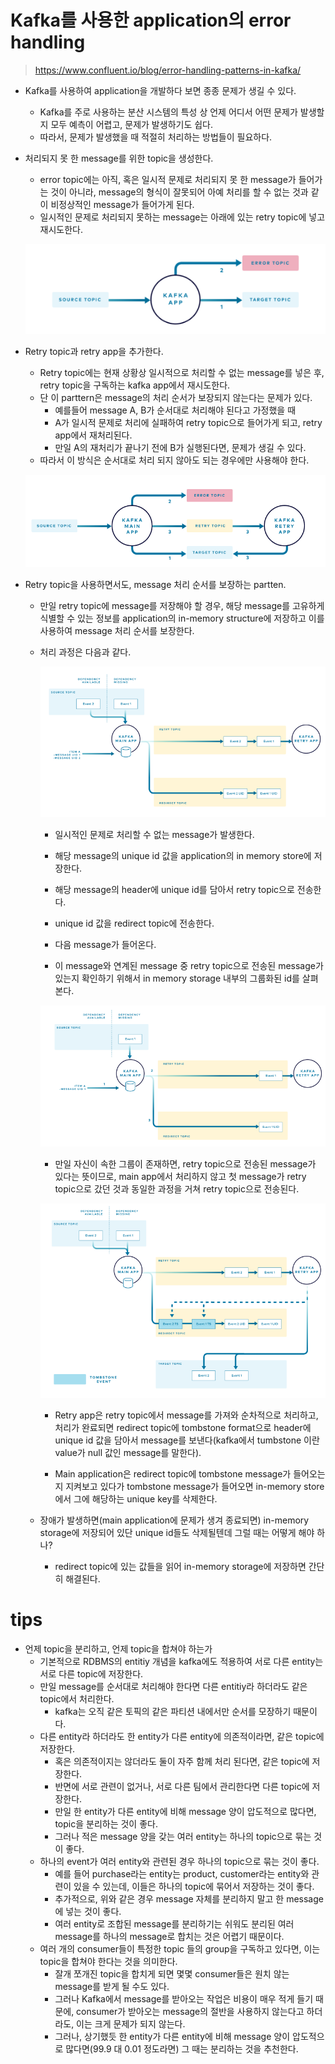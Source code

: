 # Kafka를 사용한 application의 error handling

> https://www.confluent.io/blog/error-handling-patterns-in-kafka/

- Kafka를 사용하여 application을 개발하다 보면 종종 문제가 생길 수 있다.
  - Kafka를 주로 사용하는 분산 시스템의 특성 상 언제 어디서 어떤 문제가 발생할지 모두 예측이 어렵고, 문제가 발생하기도 쉽다.
  - 따라서, 문제가 발생했을 때 적절히 처리하는 방법들이 필요하다.



- 처리되지 못 한 message를 위한 topic을 생성한다.

  - error topic에는 아직, 혹은 일시적 문제로 처리되지 못 한 message가 들어가는 것이 아니라, message의 형식이 잘못되어 아예 처리를 할 수 없는 것과 같이 비정상적인 message가 들어가게 된다.
  - 일시적인 문제로 처리되지 못하는 message는 아래에 있는 retry topic에 넣고 재시도한다.

  ![image1](kafka_part4.assets/image1.png)



- Retry topic과 retry app을 추가한다.

  - Retry topic에는 현재 상황상 일시적으로 처리할 수 없는 message를 넣은 후, retry topic을 구독하는 kafka app에서 재시도한다.
  - 단 이 parttern은 message의 처리 순서가 보장되지 않는다는 문제가 있다.
    - 예를들어 message A, B가 순서대로 처리해야 된다고 가정했을 때
    - A가 일시적 문제로 처리에 실패하여 retry topic으로 들어가게 되고, retry app에서 재처리된다.
    - 만일 A의 재처리가 끝나기 전에 B가 실행된다면, 문제가 생길 수 있다.
  - 따라서 이 방식은 순서대로 처리 되지 않아도 되는 경우에만 사용해야 한다.

  ![image2](kafka_part4.assets/image2.png)



- Retry topic을 사용하면서도, message 처리 순서를 보장하는 partten.

  - 만일 retry topic에 message를 저장해야 할 경우, 해당 message를 고유하게 식별할 수 있는 정보를 application의 in-memory structure에 저장하고 이를 사용하여 message 처리 순서를 보장한다.

  - 처리 과정은 다음과 같다.

    ![image3](kafka_part4.assets/image3.png)

    - 일시적인 문제로 처리할 수 없는 message가 발생한다.

    - 해당 message의 unique id 값을 application의  in memory store에 저장한다.
    - 해당 message의 header에 unique id를 담아서 retry topic으로 전송한다.
    - unique id 값을 redirect topic에 전송한다.
    - 다음 message가 들어온다.
    - 이 message와 연계된 message 중 retry topic으로 전송된 message가 있는지 확인하기 위해서 in memory storage 내부의 그룹화된 id를 살펴본다.

    ![image4](kafka_part4.assets/image4.png)

    - 만일 자신이 속한 그룹이 존재하면, retry topic으로 전송된 message가 있다는 뜻이므로, main app에서 처리하지 않고 첫 message가 retry topic으로 갔던 것과 동일한 과정을 거쳐 retry topic으로 전송된다.

    ![image5](kafka_part4.assets/image5.png)

    - Retry app은 retry topic에서 message를 가져와 순차적으로 처리하고, 처리가 완료되면 redirect topic에 tombstone format으로 header에 unique id 값을 담아서 message를 보낸다(kafka에서 tumbstone 이란 value가 null 값인 message를 말한다).

    - Main application은 redirect topic에 tombstone message가 들어오는지 지켜보고 있다가 tombstone message가 들어오면 in-memory store에서 그에 해당하는 unique key를 삭제한다.

  - 장애가 발생하면(main application에 문제가 생겨 종료되면) in-memory storage에 저장되어 있단 unique id들도 삭제될텐데 그럴 때는 어떻게 해야 하나?

    - redirect topic에 있는 값들을 읽어 in-memory storage에 저장하면 간단히 해결된다.





# tips

- 언제 topic을 분리하고, 언제 topic을 합쳐야 하는가
  - 기본적으로 RDBMS의 entitiy 개념을 kafka에도 적용하여 서로 다른 entity는 서로 다른 topic에 저장한다.
  - 만일 message를 순서대로 처리해야 한다면 다른 entitiy라 하더라도 같은 topic에서 처리한다.
    - kafka는 오직 같은 토픽의 같은 파티션 내에서만 순서를 모장하기 때문이다.
  - 다른 entity라 하더라도 한 entity가 다른 entity에 의존적이라면, 같은 topic에 저장한다.
    - 혹은 의존적이지는 않더라도 둘이 자주 함께 처리 된다면, 같은 topic에 저장한다.
    - 반면에 서로 관련이 없거나, 서로 다른 팀에서 관리한다면 다른 topic에 저장한다.
    - 만일 한 entity가 다른 entity에 비해 message 양이 압도적으로 많다면, topic을 분리하는 것이 좋다.
    - 그러나 적은 message 양을 갖는 여러 entity는 하나의 topic으로 묶는 것이 좋다.
  - 하나의 event가 여러 entity와 관련된 경우 하나의 topic으로 묶는 것이 좋다.
    - 예를 들어 purchase라는 entity는 product, customer라는 entity와 관련이 있을 수 있는데, 이들은 하나의 topic에 묶어서 저장하는 것이 좋다.
    - 추가적으로, 위와 같은 경우 message 자체를 분리하지 말고 한 message에 넣는 것이 좋다.
    - 여러 entity로 조합된 message를 분리하기는 쉬워도 분리된 여러 message를 하나의 message로 합치는 것은 어렵기 때문이다.
  - 여러 개의 consumer들이 특정한 topic 들의 group을 구독하고 있다면, 이는 topic을 합쳐야 한다는 것을 의미한다.
    - 잘개 쪼개진 topic을 합치게 되면 몇몇 consumer들은 원치 않는 message를 받게 될 수도 있다.
    - 그러나 Kafka에서 message를 받아오는 작업은 비용이 매우 적게 들기 때문에, consumer가 받아오는 message의 절반을 사용하지 않는다고 하더라도, 이는 크게 문제가 되지 않는다.
    - 그러나, 상기했듯 한 entity가 다른 entity에 비해 message 양이 압도적으로 많다면(99.9 대 0.01 정도라면) 그 때는 분리하는 것을 추천한다. 